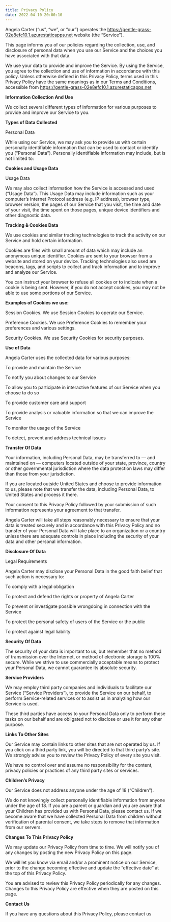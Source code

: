 ```yaml
---
title: Privacy Policy
date: 2022-04-10 20:00:10
---
```


Angela Carter (“us”, “we”, or “our”) operates the https://gentle-grass-02e8efc10.1.azurestaticapps.net website (the “Service”).

This page informs you of our policies regarding the collection, use, and disclosure of personal data when you use our Service and the choices you have associated with that data.

We use your data to provide and improve the Service. By using the Service, you agree to the collection and use of information in accordance with this policy. Unless otherwise defined in this Privacy Policy, terms used in this Privacy Policy have the same meanings as in our Terms and Conditions, accessible from https://gentle-grass-02e8efc10.1.azurestaticapps.net

**Information Collection And Use**

We collect several different types of information for various purposes to provide and improve our Service to you.

**Types of Data Collected**

Personal Data

While using our Service, we may ask you to provide us with certain personally identifiable information that can be used to contact or identify you (“Personal Data”). Personally identifiable information may include, but is not limited to:

**Cookies and Usage Data**

Usage Data

We may also collect information how the Service is accessed and used (“Usage Data”). This Usage Data may include information such as your computer’s Internet Protocol address (e.g. IP address), browser type, browser version, the pages of our Service that you visit, the time and date of your visit, the time spent on those pages, unique device identifiers and other diagnostic data.

**Tracking & Cookies Data**

We use cookies and similar tracking technologies to track the activity on our Service and hold certain information.

Cookies are files with small amount of data which may include an anonymous unique identifier. Cookies are sent to your browser from a website and stored on your device. Tracking technologies also used are beacons, tags, and scripts to collect and track information and to improve and analyze our Service.

You can instruct your browser to refuse all cookies or to indicate when a cookie is being sent. However, if you do not accept cookies, you may not be able to use some portions of our Service.

**Examples of Cookies we use:**

Session Cookies. We use Session Cookies to operate our Service.

Preference Cookies. We use Preference Cookies to remember your preferences and various settings.

Security Cookies. We use Security Cookies for security purposes.

**Use of Data**

Angela Carter uses the collected data for various purposes:

To provide and maintain the Service

To notify you about changes to our Service

To allow you to participate in interactive features of our Service when you choose to do so

To provide customer care and support

To provide analysis or valuable information so that we can improve the Service

To monitor the usage of the Service

To detect, prevent and address technical issues

**Transfer Of Data**

Your information, including Personal Data, may be transferred to — and maintained on — computers located outside of your state, province, country or other governmental jurisdiction where the data protection laws may differ than those from your jurisdiction.

If you are located outside United States and choose to provide information to us, please note that we transfer the data, including Personal Data, to United States and process it there.

Your consent to this Privacy Policy followed by your submission of such information represents your agreement to that transfer.

Angela Carter will take all steps reasonably necessary to ensure that your data is treated securely and in accordance with this Privacy Policy and no transfer of your Personal Data will take place to an organization or a country unless there are adequate controls in place including the security of your data and other personal information.

**Disclosure Of Data**

Legal Requirements

Angela Carter may disclose your Personal Data in the good faith belief that such action is necessary to:

To comply with a legal obligation

To protect and defend the rights or property of Angela Carter

To prevent or investigate possible wrongdoing in connection with the Service

To protect the personal safety of users of the Service or the public

To protect against legal liability

**Security Of Data**

The security of your data is important to us, but remember that no method of transmission over the Internet, or method of electronic storage is 100% secure. While we strive to use commercially acceptable means to protect your Personal Data, we cannot guarantee its absolute security.

**Service Providers**

We may employ third party companies and individuals to facilitate our Service (“Service Providers”), to provide the Service on our behalf, to perform Service-related services or to assist us in analyzing how our Service is used.

These third parties have access to your Personal Data only to perform these tasks on our behalf and are obligated not to disclose or use it for any other purpose.

**Links To Other Sites**

Our Service may contain links to other sites that are not operated by us. If you click on a third party link, you will be directed to that third party’s site. We strongly advise you to review the Privacy Policy of every site you visit.

We have no control over and assume no responsibility for the content, privacy policies or practices of any third party sites or services.

**Children’s Privacy**

Our Service does not address anyone under the age of 18 (“Children”).

We do not knowingly collect personally identifiable information from anyone under the age of 18. If you are a parent or guardian and you are aware that your Children has provided us with Personal Data, please contact us. If we become aware that we have collected Personal Data from children without verification of parental consent, we take steps to remove that information from our servers.

**Changes To This Privacy Policy**

We may update our Privacy Policy from time to time. We will notify you of any changes by posting the new Privacy Policy on this page.

We will let you know via email and/or a prominent notice on our Service, prior to the change becoming effective and update the “effective date” at the top of this Privacy Policy.

You are advised to review this Privacy Policy periodically for any changes. Changes to this Privacy Policy are effective when they are posted on this page.

**Contact Us**

If you have any questions about this Privacy Policy, please contact us
